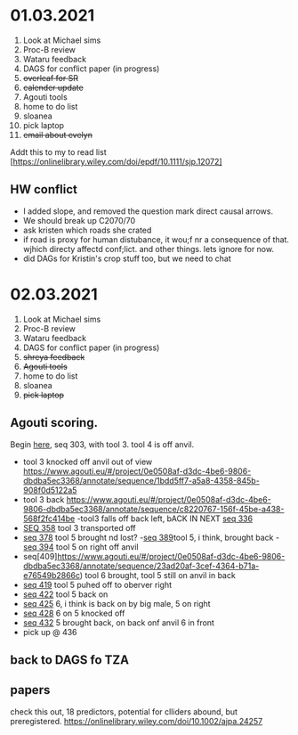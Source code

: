 
# 01.03.2021

1. Look at Michael sims
2. Proc-B review
3. Wataru feedback
4. DAGS for conflict paper (in progress)
5. ~~overleaf for SR~~
6. ~~calender update~~
7. Agouti tools
8. home to do list
9. sloanea
10. pick laptop
11. ~~email about evelyn~~

Addt this to my to read list [https://onlinelibrary.wiley.com/doi/epdf/10.1111/sjp.12072]

## HW conflict
- I added slope, and removed the question mark direct causal arrows.
- We should break up C2070/70
- ask kristen which roads she crated
- if road is proxy for human distubance, it wou;f nr a consequence of that. wjhich directy affectd conf;lict. and other things. lets ignore for now.
- did DAGs for Kristin's crop stuff too, but we need to chat

# 02.03.2021

1. Look at Michael sims
2. Proc-B review
3. Wataru feedback
4. DAGS for conflict paper (in progress)
5. ~~shreya feedback~~
6. ~~Agouti tools~~
7. home to do list
8. sloanea
9. ~~pick laptop~~

## Agouti scoring.

Begin [here](https://www.agouti.eu/#/project/0e0508af-d3dc-4be6-9806-dbdba5ec3368/annotate/sequence/fb2aa4a4-b70c-44f6-8e65-7d33ef251266), seq 303, with tool 3. tool 4 is off anvil.
- tool 3 knocked off anvil out of view https://www.agouti.eu/#/project/0e0508af-d3dc-4be6-9806-dbdba5ec3368/annotate/sequence/1bdd5ff7-a5a8-4358-845b-908f0d5122a5
-  tool 3 back https://www.agouti.eu/#/project/0e0508af-d3dc-4be6-9806-dbdba5ec3368/annotate/sequence/c8220767-156f-45be-a438-568f2fc414be
-tool3 falls off back left, bACK IN NEXT [seq 336](https://www.agouti.eu/#/project/0e0508af-d3dc-4be6-9806-dbdba5ec3368/annotate/sequence/8aee6445-87c3-479a-9d1e-33e7e6491f75)
- [SEQ 358](https://www.agouti.eu/#/project/0e0508af-d3dc-4be6-9806-dbdba5ec3368/annotate/sequence/ce7cbcf0-9f12-4bf9-ab85-46a9d7cda916) tool 3 transported off
- [seq 378](https://www.agouti.eu/#/project/0e0508af-d3dc-4be6-9806-dbdba5ec3368/annotate/sequence/3c188ffa-d2fd-498d-8733-88948b6cb1d4) tool 5 brought nd lost?
-[seq 389](https://www.agouti.eu/#/project/0e0508af-d3dc-4be6-9806-dbdba5ec3368/annotate/sequence/d82cf240-b703-44c9-82e0-27e5b01748f1)tool 5, i think, brought back
-[seq 394](https://www.agouti.eu/#/project/0e0508af-d3dc-4be6-9806-dbdba5ec3368/annotate/sequence/cf1dfa78-a884-4505-bb24-900ca66403b9) tool 5  on right off anvil
- seq[409]https://www.agouti.eu/#/project/0e0508af-d3dc-4be6-9806-dbdba5ec3368/annotate/sequence/23ad20af-3cef-4364-b71a-e76549b2866c) tool 6 brought, tool 5 still on anvil in back
- [seq 419](https://www.agouti.eu/#/project/0e0508af-d3dc-4be6-9806-dbdba5ec3368/annotate/sequence/76e517c9-201f-488e-9064-19766cf4e836) tool 5 puhed off to oberver right
- [seq 422](https://www.agouti.eu/#/project/0e0508af-d3dc-4be6-9806-dbdba5ec3368/annotate/sequence/62fdcbfb-9781-46c9-ba66-3501ce762f01) tool 5 back on
- [seq 425](https://www.agouti.eu/#/project/0e0508af-d3dc-4be6-9806-dbdba5ec3368/annotate/sequence/ad765e69-68bf-40df-9c8b-445120c5c6a5) 6, i think is back on by big male, 5 on right
- [seq 428](https://www.agouti.eu/#/project/0e0508af-d3dc-4be6-9806-dbdba5ec3368/annotate/sequence/8bcc6303-8dfb-42fe-95d2-ec280272651e) 6 on 5 knocked off
- [seq 432](https://www.agouti.eu/#/project/0e0508af-d3dc-4be6-9806-dbdba5ec3368/annotate/sequence/534da417-5f74-4bb2-a0a0-0fda86bff61a) 5 brought back, on back onf anvil 6 in front
- pick up @ 436

## back to DAGS fo TZA

## papers
check this out, 18 predictors, potential for clliders abound, but preregistered.
https://onlinelibrary.wiley.com/doi/10.1002/ajpa.24257
